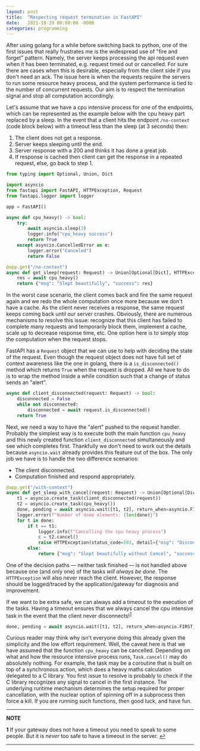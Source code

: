 ```yaml
---
layout: post
title:  "Respecting request termination in FastAPI"
date:   2021-10-29 00:00:00 -0000
categories: programming
---
```


After using golang for a while before switching back to python, one of the first issues that
really frustrates me is the widespread use of "fire and forget" pattern.  Namely, the server keeps
processing the api request even when it has been terminated, e.g. request timed out or cancelled.
For sure there are cases when this is desirable, especially from the client side if you don't need
an ack. The issue here is when the requests require the servers to run some resource heavy process,
and the system performance is tied to the number of concurrent requests.  Our aim is to respect the
termination signal and stop all computation accordingly.

Let's assume that we have a cpu intensive process for one of the endpoints, which can be represented
as the example below with the cpu heavy part replaced by a sleep.  In the event that a client hits the
endpoint `/no-context` (code block below) with a timeout less than the sleep (at 3 seconds) then:
1. The client does not get a response.
2. Server keeps sleeping until the end.
3. Server response with a 200 and thinks it has done a great job.
4. If response is cached then client can get the response in a repeated request, else, go back to step 1. 

```python
from typing import Optional, Union, Dict

import asyncio
from fastapi import FastAPI, HTTPException, Request
from fastapi.logger import logger

app = FastAPI()

async def cpu_heavy() -> bool:
    try:
        await asyncio.sleep(3)
        logger.info("cpu_heavy success")
        return True
    except asyncio.CancelledError as e:
        logger.error("Canceled")
        return False

@app.get("/no-context")
async def get_sleep(request: Request) -> Union[Optional[Dict], HTTPException]:
    res = await cpu_heavy()
    return {"msg": "Slept beautifully", "success": res}
```

In the worst case scenario, the client comes back and fire the same request again and we redo
the whole computation once more because we don't have a cache.  As the client never receives a response,
the same request keeps coming back until our server crashes.  Obviously, there are numerous mechanisms to
resolve this issue: recognize that this client has failed to complete many requests and temporarily
block them, implement a cache, scale up to decrease response time, etc. One option here is to simply
stop the computation when the request stops.

FastAPI has a `Request` object that we can use to help with deciding the state of the request.  Even
though the request object does not have full set of context awareness like the one in golang, there is a
`is_disconnected()` method which returns `True` when the request is dropped.  All we have to do is to
wrap the method inside a while condition such that a change of status sends an "alert".

```python
async def client_disconnected(request: Request) -> bool:
    disconnected = False
    while not disconnected:
        disconnected = await request.is_disconnected()
    return True
```

Next, we need a way to have the "alert" pushed to the request handler.  Probably the simplest way is to
execute both the main function `cpu_heavy` and this newly created function `client_disconnected` simultaneously
and see which completes first.  Thankfully we don't need to work out the details because `asyncio.wait`
already provides this feature out of the box.  The only job we have is to handle the two difference scenarios:
* The client disconnected.
* Computation finished and respond appropriately.

```python
@app.get("/with-context")
async def get_sleep_with_cancel(request: Request) -> Union[Optional[Dict], HTTPException]:
    t1 = asyncio.create_task(client_disconnected(request))
    t2 = asyncio.create_task(cpu_heavy())
    done, pending = await asyncio.wait([t1, t2], return_when=asyncio.FIRST_COMPLETED)
    logger.error(f"Number of done elements: {len(done)}")
    for t in done:
        if t == t1:
            logger.info(f"Cancelling the cpu heavy process")
            c = t2.cancel()
            raise HTTPException(status_code=503, detail={"msg": "Disconnected so you won't see this", "cancelled": c})
        else:
            return {"msg": "Slept beautifully without Cancel", "success": t2.result()}
```

One of the decision paths &mdash; neither task finished &mdash; is not handled above because one (and only one)
of the tasks *will always be done*.  The `HTTPException` will also never reach the client. However,
the response should be logged/traced by the application/gateway for diagnosis and improvement.

If we want to be extra safe, we can always add a timeout to the execution of the tasks. Having a timeout
ensures that we always cancel the cpu intensive task in the event that the client
never disconnects!<sup id="b1">[1](#f1)</sup>
```python
done, pending = await asyncio.wait([t1, t2], return_when=asyncio.FIRST_COMPLETED, timeout=10000)
```

Curious reader may think why isn't everyone doing this already given the simplicity and the low effort
requirement.  Well, the caveat here is that we have assumed that the function `cpu_heavy`
can be cancelled. Depending on what and how the resource intensive process runs, `Task.cancel()` may do
absolutely nothing.  For example, the task may be a coroutine that is built on top of a synchronous action,
which does a heavy maths calculation delegated to a C library.  You first issue to resolve is probably to check
if the C library recognizes any signal to cancel in the first instance.  The underlying runtime mechanism
determines the setup required for proper cancellation, with the nuclear option of spinning off in a
subprocess then force a kill.  If you are running such functions, then good luck, and have fun.

---
**NOTE**

<b id="f1">1</b>  If your gateway does not have a timeout you need to speak to some people.  But it is *never* too
safe to have a timeout in the server. [↩](#b1)

---
